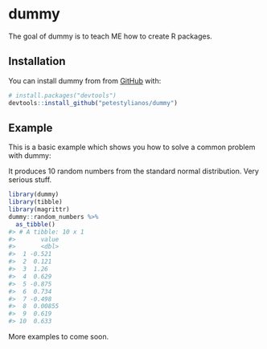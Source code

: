 
<!-- README.md is generated from README.Rmd. Please edit that file -->

# dummy

<!-- badges: start -->

<!-- badges: end -->

The goal of dummy is to teach ME how to create R packages.

## Installation

You can install dummy from from [GitHub](https://github.com/) with:

``` r
# install.packages("devtools")
devtools::install_github("petestylianos/dummy")
```

## Example

This is a basic example which shows you how to solve a common problem
with dummy:

It produces 10 random numbers from the standard normal distribution.
Very serious stuff.

``` r
library(dummy)
library(tibble)
library(magrittr)
dummy::random_numbers %>% 
  as_tibble()
#> # A tibble: 10 x 1
#>       value
#>       <dbl>
#>  1 -0.521  
#>  2  0.121  
#>  3  1.26   
#>  4  0.629  
#>  5 -0.875  
#>  6  0.734  
#>  7 -0.498  
#>  8  0.00855
#>  9  0.619  
#> 10  0.633
```

More examples to come soon.
